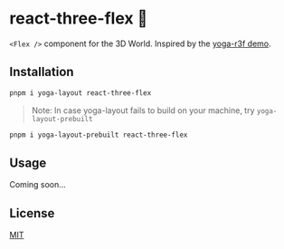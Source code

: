 # react-three-flex 💠

`<Flex />` component for the 3D World. Inspired by the [yoga-r3f demo](https://codesandbox.io/s/yoga-r3f-lgl0j).

## Installation

```sh
pnpm i yoga-layout react-three-flex
```

> Note: In case yoga-layout fails to build on your machine, try `yoga-layout-prebuilt`

```sh
pnpm i yoga-layout-prebuilt react-three-flex
```

## Usage

Coming soon...

## License

[MIT](LICENSE)
